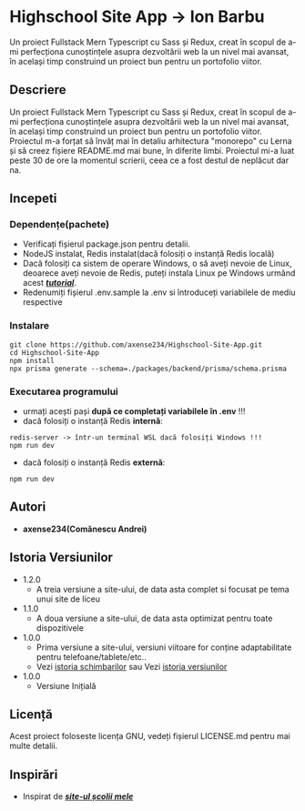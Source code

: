 # Highschool Site App -> Ion Barbu

Un proiect Fullstack Mern Typescript cu Sass și Redux, creat în scopul de a-mi perfecționa cunoștințele asupra dezvoltării web la un nivel mai avansat, în același timp construind un proiect bun pentru un portofolio viitor.

## **Descriere**

Un proiect Fullstack Mern Typescript cu Sass și Redux, creat în scopul de a-mi perfecționa cunoștințele asupra dezvoltării web la un nivel mai avansat, în același timp construind un proiect bun pentru un portofolio viitor. Proiectul m-a forțat să învăț mai în detaliu arhitectura "monorepo" cu Lerna și să creez fișiere README.md mai bune, în diferite limbi. Proiectul mi-a luat peste 30 de ore la momentul scrierii, ceea ce a fost destul de neplăcut dar na.

## **Incepeti**

### **Dependențe(pachete)**

- Verificați fișierul package.json pentru detalii.
- NodeJS instalat, Redis instalat(dacă folosiți o instanță Redis locală)
- Dacă folosiți ca sistem de operare Windows, o să aveți nevoie de Linux, deoarece aveți nevoie de Redis, puteți instala Linux pe Windows urmând acest [**_tutorial_**](https://learn.microsoft.com/en-us/windows/wsl/install).
- Redenumiți fișierul .env.sample la .env si întroduceți variabilele de mediu respective

### Instalare

```
git clone https://github.com/axense234/Highschool-Site-App.git
cd Highschool-Site-App
npm install
npx prisma generate --schema=./packages/backend/prisma/schema.prisma
```

### Executarea programului

- urmați acești pași **după ce completați variabilele în .env** !!!
- dacă folosiți o instanță Redis **internă**:

```
redis-server -> într-un terminal WSL dacă folosiți Windows !!!
npm run dev
```

- dacă folosiți o instanță Redis **externă**:

```
npm run dev
```

## **Autori**

- **axense234(Comănescu Andrei)**

## **Istoria Versiunilor**

- 1.2.0
  - A treia versiune a site-ului, de data asta complet si focusat pe tema unui site de liceu
- 1.1.0
  - A doua versiune a site-ului, de data asta optimizat pentru toate dispozitivele
- 1.0.0
  - Prima versiune a site-ului, versiuni viitoare for conține adaptabilitate pentru telefoane/tablete/etc..
  - Vezi [istoria schimbarilor](https://github.com/axense234/Highschool-Site-App/commits/master) sau Vezi [istoria versiunilor](https://github.com/axense234/Highschool-Site-App/releases)
- 1.0.0
  - Versiune Inițială

## **Licență**

Acest proiect foloseste licența GNU, vedeți fișierul LICENSE.md pentru mai multe detalii.

## **Inspirări**

- Inspirat de [**_site-ul școlii mele_**](https://sites.google.com/ltibp.ro/licionbarbu/acasa?authuser=0)
